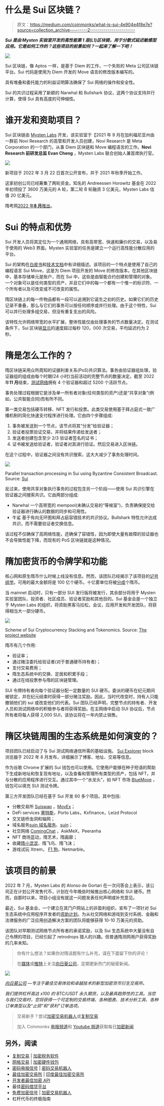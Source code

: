 # 什么是 Sui 区块链？

> 原文：<https://medium.com/coinmonks/what-is-sui-4e904e4f8e7e?source=collection_archive---------2----------------------->

***Sui 是由 Mysten 实验室开发的高性能第 1 层(L1)区块链，用于分散式延迟敏感型应用。它是如何工作的？这些项目的前景如何？一起来了解一下吧！***

![](img/f427bc3a1c98f6ea53536cc597b60986.png)

Sui 区块链，像 Aptos 一样，是基于 Diem 的工作，一个失败的 Meta 公司区块链平台。Sui 代码是使用为 Diem 开发的 Move 语言的修改版本编写的。

具有堆叠和委托能力的利益证明算法确保了 Sui 网络的操作和安全性。

Sui 的共识过程采用了新颖的 Narwhal 和 Bullshark 协议，这两个协议支持并行计算，使得 Sui 具有高度的可伸缩性。

# 谁开发和资助项目？

Sui 区块链由 [Mysten Labs](https://mystenlabs.com/) 开发，该实验室于【2021 年 9 月在加利福尼亚州由一群前 Novi Research 的高管和开发人员创建，Novi Research 是 Meta Corporation 的一个部门，从事 Diem 区块链和 Move 编程语言的工作。**Novi Research 前研发总监 Evan Cheng** ，Mysten Labs 联合创始人兼首席执行官。

![](img/193d1b3f45448427c470cca6448bf45a.png)

新项目于 2022 年 3 月 22 日首次公开宣布，并于 2021 年秋季开始工作。

这家初创公司已经筹集了两轮资金。知名的 Andreessen Horowitz 基金在 2022 年初领投了 3600 万美元的 A 轮，第二轮 B 轮融资 3 亿美元，Mysten Labs 估值 20 亿美元。

隋考网[2022 年**8 月**推出](https://sui.io/resources-sui/announcing-sui-incentivized-testnet/)。

# Sui 的特点和优势

Sui 开发人员将其定位为一个通用网络，具有高带宽、快速和廉价的交易，以及易于使用的 Web3 界面。Mysten 实验室的任务是建立一个运行高性能分散应用的平台。

Sui 的架构在[白皮书](https://github.com/MystenLabs/sui/blob/main/doc/paper/sui.pdf)和[技术文档](https://docs.sui.io/)中有详细描述。该项目的一个特点是使用了自己的编程语言 Sui Move，这是为 Diem 项目开发的 Move 的修改版本。在其他区块链中，基本存储单元是账户，而在 Sui 中，这些是由智能合约创建和管理的对象。一个对象可以是任何类型的资产，并且它们中的每一个都有一个惟一的标识符、一个所有者以及可改变或不可改变的属性。

隋区块链上的每一件物品都有一段可以追溯到它诞生之初的历史。如果它们的历史记录不重叠，那么与它们的事务可以按任何顺序或并行处理。由于这个特性，Sui 可以并行处理多组交易，但没有重复支出的风险。

该特性允许网络带宽的水平扩展，整体性能仅由处理事务的节点数量决定。在测试条件下，Sui 区块链[显示](https://mirror.xyz/orangex.eth/_8a8wgQ3WBNdB7vMYoRY2HxDLuDdzXPqIDdCdwOht4o)的速度超过每秒 120，000 次交易，平均延迟约为 2 秒。

# 隋是怎么工作的？

隋区块链采用众所周知的证据利害关系(PoS)共识算法。事务由验证器组处理，验证器组的组成由每个时期(24 小时)当前活动的完整节点的数量决定。截至 2022 年**11 月**结束，[测试网络](https://explorer.devnet.sui.io/)拥有 4 个验证器和超过 5200 个活跃节点。

事务处理过程根据它是涉及单一所有者对象(任何类型的资产)还是“共享对象”(例如，公共智能合同)而有所不同。

第一类交易包括硬币转移、NFT 发行和投票。此类交易使用基于拜占庭式一致广播机制的简化快速支付程序进行处理。它由四个步骤组成:

1.  事务被发送到一个节点，该节点将其“分发”给验证器；
2.  验证者投票验证交易，并将结果传递给发送者；
3.  发送者创建包含至少 2/3 验证者签名的证书；
4.  证书被发送给验证者，验证者对其进行验证。然后交易进入区块链。

在这个过程中，验证器之间没有共识搜索，这大大减少了事务处理时间。

![](img/d476359c0db11461f74bb6f061ec7f9d.png)

Parallel transaction processing in Sui using Byzantine Consistent Broadcast. Source: [Sui](https://docs.sui.io/learn/how-sui-works)

反过来，使用共享对象执行事务的过程包含另一个阶段——使用 Sui 共识引擎在验证器之间搜索共识。它由两部分组成:

*   Narwhal
    一个高带宽的 mempool(未确认交易的“等候室”)，负责确保提交给验证器进行确认的数据的同步和可用性。
*   牛鲨
    基于有向无环图和拜占庭容错技术的共识协议。Bullshark 特性允许达成共识，而不需要验证者交换信息。

该过程不仅确保了高网络性能，还确保了容错性，因为即使大量有故障的验证器也不会导致性能下降，而现有的 PoS 区块链就是这种情况。

# 隋加密货币的令牌学和功能

核心网和原生隋币什么时候上线没有信息。然而，该团队已经揭示了该项目的[记号组学](/mysten-labs/announcing-sui-tokenomics-9cb829086e30)。可用的最大金额将是 100 亿个硬币。十亿雾单位将被[分成](https://sui.io/resources-sui/announcing-mist/)个隋币。

当 mainnet 启动时，只有一部分 SUI 发行版将被发行，其余部分将用于 Mysten 实验室团队、投资者、社区成员、验证者奖励和其他目的。Sui 基金会是一个独立于 Mysten Labs 的组织，将资助黑客马拉松，会议，应用开发和开发团队，将获得相当大一部分硬币。

![](img/825dc78d4542259cfc7d93f8e7624269.png)

Scheme of Sui Cryptocurrency Stacking and Tokenomics. Source: [The project website](https://docs.sui.io/learn/tokenomics)

隋币有几个作用:

*   验证率；
*   通过赌注委托给验证者(对于普通硬币持有者)；
*   支付交易费用；
*   隋生态系统中的交换、定居和积累手段；
*   通过在线投票参与隋的区块链管理。

SUI 令牌持有者向每个验证器分配一定数量的 SUI 硬币。委派的硬币在纪元期间被锁定，并在纪元结束时获得一部分赌注奖励。因此，当时代改变时，持有人只能撤销他们的 sui 或改变他们的代表。Sui 团队已经声明，完整节点的持有者、开发人员和测试网络中的积极参与者将获得奖励。在主网络中启动 SUI 协议后，节点所有者将每人获得 2,000 SUI，该协议将在一年内禁止销售。

# 隋区块链周围的生态系统是如何演变的？

项目团队已经启动了与 Sui 测试网络通信所需的基础设施。 [Sui Explorer](https://explorer.devnet.sui.io/) block 浏览器于 2022 年 8 月发布，详细展示了博客、地址、交易等信息。

作为谷歌 Chrome 扩展的 Sui 钱包也可以使用。它使用户能够在种子短语的帮助下生成新地址和恢复现有地址，以及查看和管理所有类型的资产，包括 NFT，并与分散的应用程序进行交互。通过其中一个“水龙头”，如 NFT 市场 [BlueMove](https://sui.bluemove.net/) ，钱包可以填充 SUI 测试令牌。

第三方开发团队已经在基于 Sui 开发 60 多个项目。其中包括:

*   分散交易所 [Suiswap](https://suiswap.app/) ，[MovEx](https://www.movex.exchange/)；
*   DeFi services [塞特斯](https://cetusprotocol.crew3.xyz/questboard)，Porto Labs，Kxfinance，Leizd Protocol
*   交叉链桥虫洞和轴网；
*   域名服务[suin 域名服务](https://sui-names.com/)、[suin](https://www.suins.io/)；
*   社交网络 [ComingChat](https://coming.chat/) ，AskMeX，Peeranha
*   NFT 商场蓝动，隋艺术，隋画廊；
*   收藏[隋小混混](https://suipunks.xyz/)、隋飞鸟、隋飞沫；
*   游戏试玩 Xtrem， [F1 狗](https://f1.dog/)，Netmarble。

# 该项目的前景

2022 年 7 月，Mysten Labs 的 Alonso de Gortari 在一次问答会上表示，该公司正在计划公开发售代币，计划在今年晚些时候推出核心网络和 SUI 硬币。然而，自那时以来，项目小组没有就这一问题发表任何声明或补充意见。

最近，Sui 基金会，一个建立在其门户网站上的非盈利组织，宣布了一项针对 Sui 生态系统中应用程序开发者的[资助计划](https://suifoundation.org/#apps)。为从社交网络和游戏到支付系统、金融和法律服务的广泛应用创造解决方案的团队将能够获得 10-10 万美元的资助。

该团队对早期测试网络节点所有者的承诺奖励，以及 Sui 生态系统中大量没有自己令牌的项目，已经引起了 retrodrops 猎人的兴趣。但普通隋测网用户获得奖励的几率未知。

> 你有什么想法？如果你对隋话题有什么补充，请在下面留下你的评论！
> 
> 在[媒体](/@SunflowerCorpAdmin)或[推特](https://mobile.twitter.com/sunflower_corp)上关注[向日葵公司](https://sunflowercorp.com/)，定期更新热门的秘密新闻。

![](img/3e7317c81e2dfbabe3d1e962f6b73e0d.png)

[*向日葵公司*](https://sunflowercorp.com/) *—专注于最佳交易体验和卓越技术的新型加密货币衍生交易所。*

*我们提供杠杆高达 x100 的 BTC/USDT 永久期货，以及最具趋势性的工具。当您与我们交易时，您将获得一个可定制的交易终端、各种图表、技术分析工具、各种订单类型以及“止损”和“获利”订单选项。*

> 交易新手？尝试[加密交易机器人](/coinmonks/crypto-trading-bot-c2ffce8acb2a)或[复制交易](/coinmonks/top-10-crypto-copy-trading-platforms-for-beginners-d0c37c7d698c)
> 
> 加入 Coinmonks [电报频道](https://t.me/coincodecap)和 [Youtube 频道](https://www.youtube.com/c/coinmonks/videos)获取每日[加密新闻](http://coincodecap.com/)

## 另外，阅读

*   [复制交易](/coinmonks/top-10-crypto-copy-trading-platforms-for-beginners-d0c37c7d698c) | [加密税务软件](/coinmonks/crypto-tax-software-ed4b4810e338)
*   [网格交易](https://coincodecap.com/grid-trading) | [加密硬件钱包](/coinmonks/the-best-cryptocurrency-hardware-wallets-of-2020-e28b1c124069)
*   [密码电报信号](/coinmonks/top-3-telegram-channels-for-crypto-traders-in-2021-8385f4411ff4) | [密码交易机器人](/coinmonks/crypto-trading-bot-c2ffce8acb2a)
*   [最佳加密交易所](/coinmonks/crypto-exchange-dd2f9d6f3769) | [印度最佳加密交易所](/coinmonks/bitcoin-exchange-in-india-7f1fe79715c9)
*   [开发者最佳加密 API](/coinmonks/best-crypto-apis-for-developers-5efe3a597a9f)
*   最佳[密码借贷平台](/coinmonks/top-5-crypto-lending-platforms-in-2020-that-you-need-to-know-a1b675cec3fa)
*   [免费加密信号](/coinmonks/free-crypto-signals-48b25e61a8da) | [加密交易机器人](/coinmonks/crypto-trading-bot-c2ffce8acb2a)
*   杠杆代币的终极指南